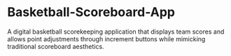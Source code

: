 # Basketball-Scoreboard-App
A digital basketball scorekeeping application that displays team scores and allows point adjustments through increment buttons while mimicking traditional scoreboard aesthetics.
